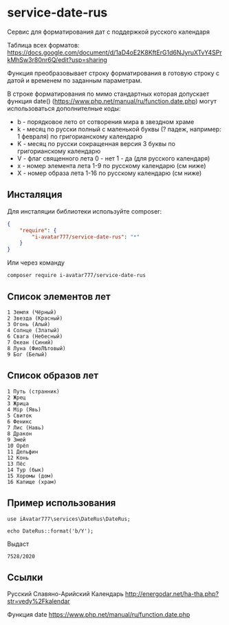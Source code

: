 # service-date-rus

Сервис для форматирования дат с поддержкой русского календаря

Таблица всех форматов:
https://docs.google.com/document/d/1aD4oE2K8KftErG1d6NJyruXTvY4SPrkMhSw3r80nr6Q/edit?usp=sharing

Функция преобразовывает строку форматирования в готовую строку с датой и временем по заданным параметрам.

В строке форматирования по мимо стандартных которая допускает функция date() (https://www.php.net/manual/ru/function.date.php) могут использоваться дополнителные коды:

- b - порядковое лето от сотворения мира в звездном храме
- k - месяц по русски полный с маленькой буквы (? падеж, например: 1 февраля) по григорианскому календарю
- K - месяц по русски сокращенная версия 3 буквы по григорианскому календарю
- V - флаг священного лета 0 - нет 1 - да (для русского календаря)
- x - номер элемента лета 1-9 по русскому календарю (см ниже)
- X - номер образа лета 1-16 по русскому календарю (см ниже)


## Инсталяция

Для инсталяции библиотеки используйте composer:

```json
{
    "require": {
        "i-avatar777/service-date-rus": "*"
    }
}
```

Или через команду

```
composer require i-avatar777/service-date-rus
```

## Список элементов лет

```       
1 Земля (Чёрный) 
2 Звезда (Красный) 
3 Огонь (Алый) 
4 Солнце (Златый) 
6 Свага (Небесный) 
7 Океан (Синий) 
8 Луна (ФиоЛѣтовый) 
9 Бог (Белый)
```

## Список образов лет

```       
1 Путь (странник)
2 Жрец
3 Жрица
4 Мiр (Явь)
5 Свиток
6 Феникс
7 Лис (Навь)
8 Дракон
9 Змей
10 Орёл
11 Дельфин
12 Конь
13 Пёс
14 Тур (бык)
15 Хоромы (дом)
16 Капище (храм)
```

## Пример использования

```
use iAvatar777\services\DateRus\DateRus;

echo DateRus::format('b/Y');
```
Выдаст
```
7528/2020
```

## Ссылки

Русский Славяно-Арийский Календарь
http://energodar.net/ha-tha.php?str=vedy%2Fkalendar 

Функция date
https://www.php.net/manual/ru/function.date.php